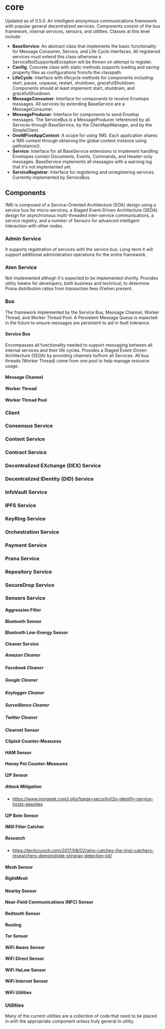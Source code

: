 # core
Updated as of 0.5.0.
An intelligent anonymous communications framework with popular general decentralized services.
Components consist of the bus framework, internal services, sensors, and utilities.
Classes at this level include:

- **BaseService**: An abstract class that implements the basic functionality for Message Consumer, Service, and Life Cycle interfaces. All registered services must extend this class otherwise a ServiceNotSupportedException will be thrown on attempt to register.
- **Config**: Concrete class with static methods supports loading and saving property files as configurations from/to the classpath.
- **LifeCycle**: Interface with lifecycle methods for components including: start, pause, unpause, restart, shutdown, gracefulShutdown. Components should at least implement start, shutdown, and gracefulShutdown.
- **MessageConsumer**: Interface for components to receive Envelope messages. All services by extending BaseService are a MessageConsumer.
- **MessageProducer**: Interface for components to send Envelop messages. The ServiceBus is a MessageProducer referenced by all Services through BaseService, by the ClientAppManager, and by the SimpleClient.
- **OneMFiveAppContext**: A scope for using 1M5. Each application shares a 1M5 context through obtaining the global context instance using getInstance().
- **Service**: Interface for all BaseService extensions to implement handling Envelopes contain Documents, Events, Commands, and Header-only messages. BaseService implements all messages with a warning log that it's not implemented yet.
- **ServiceRegistrar**: Interface for registering and unregistering services. Currently implemented by ServiceBus.

## Components
1M5 is composed of a Service-Oriented Architecture (SOA) design using a service bus for micro-services, 
a Staged Event-Driven Architecture (SEDA) design for asynchronous multi-threaded inter-service communications,
a service registry, and a number of Sensors for advanced intelligent interaction with other nodes.

### Admin Service
It supports registration of services with the service bus. 
Long-term it will support additional administration operations for the entire framework.

### Aten Service
Not implemented althogh it's expected to be implemented shortly. 
Provides utility tokens for developers, both business and technical, 
to determine Prana distribution ratios from transaction fees if/when present.

### Bus
The framework implemented by the Service Bus, Message Channel, Worker Thread, and Worker Thread Pool.
A Persistent Message Queue is expected in the future to ensure messages are persistent to aid in fault tolerance.

#### Service Bus
Encompasses all functionality needed to support messaging between all internal services and their life cycles.
Provides a Staged Event-Driven Architecture (SEDA) by providing channels to/from all Services.
All bus threads (Worker Thread) come from one pool to help manage resource usage.

#### Message Channel

#### Worker Thread

#### Worker Thread Pool

### Client

### Consensus Service

### Content Service

### Contract Service

### Decentralized EXchange (DEX) Service

### Decentralized IDentity (DID) Service

### InfoVault Service

### IPFS Service

### KeyRing Service

### Orchestration Service

### Payment Service

### Prana Service

### Repository Service

### SecureDrop Service

### Sensors Service

#### Aggression Filter

#### Bluetooth Sensor

#### Bluetooth Low-Energy Sensor

#### Cleaner Service

##### Amazon Cleaner

##### Facebook Cleaner

##### Google Cleaner

##### Keylogger Cleaner

##### Surveillance Cleaner

##### Twitter Cleaner

#### Clearnet Sensor

#### CSploit Counter-Measures

#### HAM Sensor

#### Honey Pot Counter-Measures

#### I2P Sensor

##### Attack Mitigation

- https://www.irongeek.com/i.php?page=security/i2p-identify-service-hosts-eepsites

#### I2P Bote Sensor

#### IMSI Filter Catcher

##### Research

- https://techcrunch.com/2017/06/02/who-catches-the-imsi-catchers-researchers-demonstrate-stingray-detection-kit/

#### Mesh Sensor

##### RightMesh

#### Nearby Sensor

#### Near-Field Communications (NFC) Sensor

#### Redtooth Sensor

#### Rooting

#### Tor Sensor

#### WiFi Aware Sensor

#### WiFi Direct Sensor

#### WiFi HaLow Sensor

#### WiFi Internet Sensor

#### WiFi Utilities

### Utilities

Many of the current utilities are a collection of code that need to be placed in with the appropriate component unless
truly general in utility.


